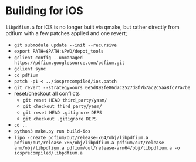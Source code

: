 # Building for iOS

`libpdfium.a` for iOS is no longer built via qmake, but rather directly from pdfium with a few patches applied and one revert;

   - `git submodule update --init --recursive`
   - `export PATH=$PATH:$PWD/depot_tools`
   - `gclient config --unmanaged https://pdfium.googlesource.com/pdfium.git`
   - `gclient sync`
   - `cd pdfium`
   - `patch -p1 < ../iosprecompiled/ios.patch`
   - `git revert --strategy=ours 0e5d892fe86d7c2527d8f7b7ac2c5aa8fc77a7be`
   - reset/checkout all conflicts
     - `git reset HEAD third_party/yasm/`
     - `git checkout third_party/yasm/`
     - `git reset HEAD .gitignore DEPS`
     - `git checkout .gitignore DEPS`
   - `cd ..`
   - `python3 make.py run build-ios`
   - `lipo -create pdfium/out/release-x64/obj/libpdfium.a pdfium/out/release-x86/obj/libpdfium.a pdfium/out/release-arm/obj/libpdfium.a pdfium/out/release-arm64/obj/libpdfium.a -o iosprecompiled/libpdfium.a`
